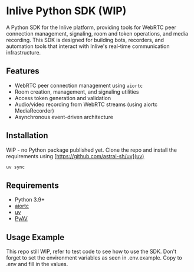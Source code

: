 # Inlive Python SDK (WIP)

A Python SDK for the Inlive platform, providing tools for WebRTC peer connection management, signaling, room and token operations, and media recording. This SDK is designed for building bots, recorders, and automation tools that interact with Inlive's real-time communication infrastructure.

## Features

- WebRTC peer connection management using `aiortc`
- Room creation, management, and signaling utilities
- Access token generation and validation
- Audio/video recording from WebRTC streams (using aiortc MediaRecorder)
- Asynchronous event-driven architecture

## Installation
WIP - no Python package published yet. Clone the repo and install the requirements using [https://github.com/astral-sh/uv](uv)


```bash
uv sync
```

## Requirements

- Python 3.9+
- [aiortc](https://github.com/aiortc/aiortc)
- [uv](https://github.com/astral-sh/uv)
- [PyAV](https://github.com/PyAV-Org/PyAV)


## Usage Example
This repo still WIP, refer to test code to see how to use the SDK. Don't forget to set the environment variables as seen in .env.example. Copy to .env and fill in the values.



